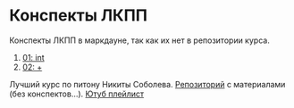 # Конспекты ЛКПП

Конспекты ЛКПП в маркдауне, так как их нет в репозитории курса.

1. [01: int](01.%20int.md)
2. [02: +](02.%20+.md)

Лучший курс по питону Никиты Соболева. [Репозиторий](https://github.com/sobolevn/the-best-python-course) с материалами (без конспектов...). [Ютуб плейлист](https://www.youtube.com/playlist?list=PLbr8rVGhPD0WQgO97Ao67Q-QVuSbm_Zpz)
